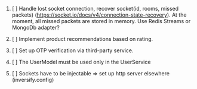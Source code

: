 1. [ ] Handle lost socket connection, recover socket(id, rooms, missed packets) (https://socket.io/docs/v4/connection-state-recovery).
At the moment, all missed packets are stored in memory. Use Redis Streams or MongoDb adapter?

2. [ ] Implement product recommendations based on rating.

3. [ ] Set up OTP verification via third-party service.

4. [ ] The UserModel must be used only in the UserService 

5. [ ] Sockets have to be injectable => set up http server elsewhere (inversify.config)



